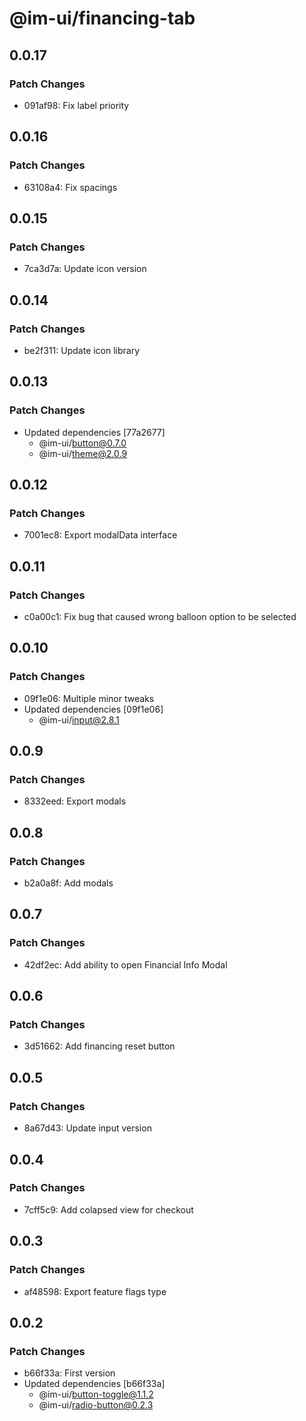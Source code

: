 # @im-ui/financing-tab

## 0.0.17

### Patch Changes

- 091af98: Fix label priority

## 0.0.16

### Patch Changes

- 63108a4: Fix spacings

## 0.0.15

### Patch Changes

- 7ca3d7a: Update icon version

## 0.0.14

### Patch Changes

- be2f311: Update icon library

## 0.0.13

### Patch Changes

- Updated dependencies [77a2677]
  - @im-ui/button@0.7.0
  - @im-ui/theme@2.0.9

## 0.0.12

### Patch Changes

- 7001ec8: Export modalData interface

## 0.0.11

### Patch Changes

- c0a00c1: Fix bug that caused wrong balloon option to be selected

## 0.0.10

### Patch Changes

- 09f1e06: Multiple minor tweaks
- Updated dependencies [09f1e06]
  - @im-ui/input@2.8.1

## 0.0.9

### Patch Changes

- 8332eed: Export modals

## 0.0.8

### Patch Changes

- b2a0a8f: Add modals

## 0.0.7

### Patch Changes

- 42df2ec: Add ability to open Financial Info Modal

## 0.0.6

### Patch Changes

- 3d51662: Add financing reset button

## 0.0.5

### Patch Changes

- 8a67d43: Update input version

## 0.0.4

### Patch Changes

- 7cff5c9: Add colapsed view for checkout

## 0.0.3

### Patch Changes

- af48598: Export feature flags type

## 0.0.2

### Patch Changes

- b66f33a: First version
- Updated dependencies [b66f33a]
  - @im-ui/button-toggle@1.1.2
  - @im-ui/radio-button@0.2.3
